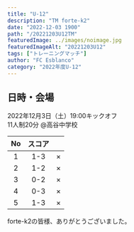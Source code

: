 ```yaml
---
title: "U-12"
description: "TM forte-k2"
date: "2022-12-03 1900"
path: "/20221203U12TM"
featuredImage: ../images/noimage.jpg
featuredImageAlt: "20221203U12"
tags: ["トレーニングマッチ"]
author: "FC Esblanco"
category: "2022年度U-12"
---
```


## 日時・会場

2022年12月3日（土）19:00キックオフ<br>
11人制20分
@高谷中学校

|No  | スコア |   |
|:--:|:-----:|:-:|
| 1  | 1-3    |× |
| 2  | 1-2    |× |
| 3  | 0-2    |× |
| 4  | 0-3    |× |
| 5  | 1-3    |× |

forte-k2の皆様、ありがとうございました。